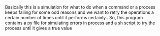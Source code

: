 Basically this is a simulation for what to do when a command or a process
keeps failing for some odd reasons and we want to retry the operations a
certain number of times until it performs certainly..
So, this program contains a py file for simulating errors in process and a sh
script to try the process until it gives a true value
